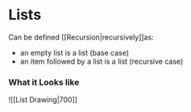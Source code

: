 # Lists
Can be defined [[Recursion|recursively]]as:
- an empty list is a list (base case)
- an item followed by a list is a list (recursive case)

### What it Looks like
![[List Drawing|700]]
